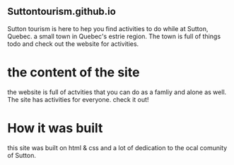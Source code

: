 ## Suttontourism.github.io

Sutton tourism is here to hep you find activities to do while at Sutton, Quebec. a small town in Quebec's estrie region. The town is full of things todo and check out the website for activities.

# the content of the site
the website is full of actvities that you can do as a famliy and alone as well. The site has activities for everyone. check it out!




# How it was built
this site was built on html & css and a lot of dedication to the ocal comunity of Sutton.
